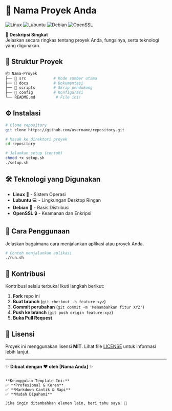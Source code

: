 # 🚀 Nama Proyek Anda  

![Linux](https://img.shields.io/badge/Linux-FCC624?style=for-the-badge&logo=linux&logoColor=black)
![Lubuntu](https://img.shields.io/badge/Lubuntu-0068C8?style=for-the-badge&logo=lubuntu&logoColor=white)
![Debian](https://img.shields.io/badge/Debian-A81D33?style=for-the-badge&logo=debian&logoColor=white)
![OpenSSL](https://img.shields.io/badge/OpenSSL-721412?style=for-the-badge&logo=openssl&logoColor=white)

📌 **Deskripsi Singkat**  
Jelaskan secara ringkas tentang proyek Anda, fungsinya, serta teknologi yang digunakan.

## 📂 Struktur Proyek  
```bash
📦 Nama-Proyek
├── 📁 src            # Kode sumber utama
├── 📁 docs           # Dokumentasi
├── 📁 scripts        # Skrip pendukung
├── 📁 config         # Konfigurasi
└── README.md         # File ini!
```

## ⚙️ Instalasi  
```sh
# Clone repository
git clone https://github.com/username/repository.git

# Masuk ke direktori proyek
cd repository

# Jalankan setup (contoh)
chmod +x setup.sh
./setup.sh
```

## 🛠️ Teknologi yang Digunakan  
- **Linux** 🐧 - Sistem Operasi  
- **Lubuntu** 💻 - Lingkungan Desktop Ringan  
- **Debian** 🔴 - Basis Distribusi  
- **OpenSSL** 🔒 - Keamanan dan Enkripsi  

## 🚀 Cara Penggunaan  
Jelaskan bagaimana cara menjalankan aplikasi atau proyek Anda.  

```sh
# Contoh menjalankan aplikasi
./run.sh
```

## 🤝 Kontribusi  
Kontribusi selalu terbuka! Ikuti langkah berikut:  
1. **Fork** repo ini  
2. **Buat branch** (`git checkout -b feature-xyz`)  
3. **Commit perubahan** (`git commit -m 'Menambahkan fitur XYZ'`)  
4. **Push ke branch** (`git push origin feature-xyz`)  
5. **Buka Pull Request**  

## 📜 Lisensi  
Proyek ini menggunakan lisensi **MIT**. Lihat file [LICENSE](LICENSE) untuk informasi lebih lanjut.  

---

✨ **Dibuat dengan ❤️ oleh [Nama Anda]** ✨
```

**Keunggulan Template Ini:**  
✅ **Profesional & Keren**  
✅ **Markdown Cantik & Rapi**  
✅ **Mudah Dipahami**  

Jika ingin ditambahkan elemen lain, beri tahu saya! 🚀
